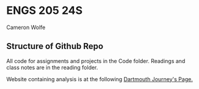 # ENGS 205 24S
Cameron Wolfe

## Structure of Github Repo
All code for assignments and projects in the Code folder.  Readings and class notes are in the reading folder.

Website containing analysis is at the following [Dartmouth Journey's Page.](https://www.journeys.dartmouth.edu/wolfe205)
